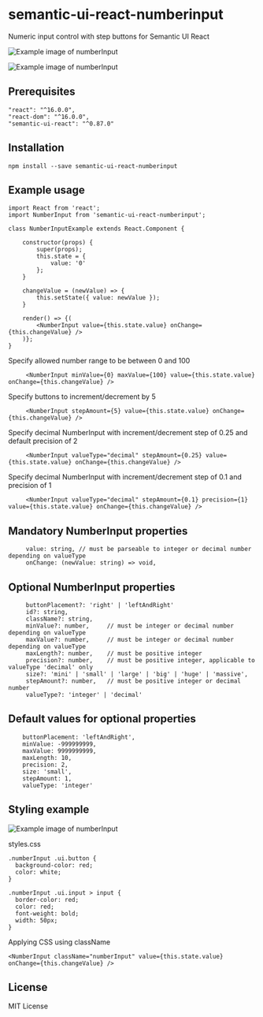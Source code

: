 # semantic-ui-react-numberinput
Numeric input control with step buttons for Semantic UI React

![Example image of numberInput](https://raw.githubusercontent.com/pksilen/semantic-ui-react-numberinput/master/example/number_input.png)

![Example image of numberInput](https://raw.githubusercontent.com/pksilen/semantic-ui-react-numberinput/master/example/right_buttons_number_input.png)

## Prerequisites
    "react": "^16.0.0",
    "react-dom": "^16.0.0",
    "semantic-ui-react": "^0.87.0"

## Installation
    npm install --save semantic-ui-react-numberinput
    
## Example usage
    import React from 'react';
    import NumberInput from 'semantic-ui-react-numberinput';
    
    class NumberInputExample extends React.Component {

        constructor(props) {
            super(props);
            this.state = {
                value: '0'
            };
        }
        
        changeValue = (newValue) => {
            this.setState({ value: newValue });
        }
       
        render() => {(
            <NumberInput value={this.state.value} onChange={this.changeValue} />
        )};
    }
    
   Specify allowed number range to be between 0 and 100
         
         <NumberInput minValue={0} maxValue={100} value={this.state.value} onChange={this.changeValue} />
         
   Specify buttons to increment/decrement by 5 
                  
         <NumberInput stepAmount={5} value={this.state.value} onChange={this.changeValue} />
         
   Specify decimal NumberInput with increment/decrement step of 0.25 and default precision of 2 
                   
         <NumberInput valueType="decimal" stepAmount={0.25} value={this.state.value} onChange={this.changeValue} />
          
   Specify decimal NumberInput with increment/decrement step of 0.1 and precision of 1 
                     
         <NumberInput valueType="decimal" stepAmount={0.1} precision={1} value={this.state.value} onChange={this.changeValue} />

## Mandatory NumberInput properties      
         value: string, // must be parseable to integer or decimal number depending on valueType
         onChange: (newValue: string) => void,
         
## Optional NumberInput properties
         buttonPlacement?: 'right' | 'leftAndRight'
         id?: string,
         className?: string,
         minValue?: number,     // must be integer or decimal number depending on valueType
         maxValue?: number,     // must be integer or decimal number depending on valueType
         maxLength?: number,    // must be positive integer
         precision?: number,    // must be positive integer, applicable to valueType 'decimal' only
         size?: 'mini' | 'small' | 'large' | 'big' | 'huge' | 'massive',
         stepAmount?: number,   // must be positive integer or decimal number
         valueType?: 'integer' | 'decimal'
         
## Default values for optional properties
        buttonPlacement: 'leftAndRight',
        minValue: -999999999,
        maxValue: 9999999999,
        maxLength: 10,
        precision: 2,
        size: 'small',
        stepAmount: 1,
        valueType: 'integer'
        
## Styling example
![Example image of numberInput](https://raw.githubusercontent.com/pksilen/semantic-ui-react-numberinput/master/example/styled_number_input.png)

   styles.css
   
    .numberInput .ui.button {
      background-color: red;
      color: white;
    }
    
    .numberInput .ui.input > input {
      border-color: red;
      color: red;
      font-weight: bold;
      width: 50px;
    }
    
   Applying CSS using className
   
    <NumberInput className="numberInput" value={this.state.value} onChange={this.changeValue} />
    
## License
MIT License

